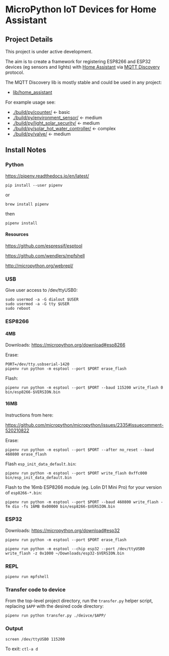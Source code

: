 # MicroPython IoT Devices for Home Assistant

## Project Details

This project is under active development.

The aim is to create a framework for registering ESP8266 and ESP32 devices (eg sensors and lights) with [Home Assistant](https://www.home-assistant.io) via [MQTT Discovery](https://www.home-assistant.io/docs/mqtt/discovery) protocol.

The MQTT Discovery lib is mostly stable and could be used in any project:

- [lib/home_assistant](./lib/home_assistant)

For example usage see:

- [./build/py/counter/](./build/py/counter/) ← basic
- [./build/py/environment_sensor/](./build/py/environment_sensor/) ← medium
- [./build/py/light_solar_security/](./build/py/light_solar_security/) ← medium
- [./build/py/solar_hot_water_controller/](./build/py/solar_hot_water_controller/) ← complex
- [./build/py/valve/](./build/py/valve/) ← medium

## Install Notes

### Python

https://pipenv.readthedocs.io/en/latest/

    pip install --user pipenv
    
or

    brew install pipenv

then

    pipenv install

#### Resources

https://github.com/espressif/esptool

https://github.com/wendlers/mpfshell

http://micropython.org/webrepl/

### USB

Give user access to /dev/ttyUSB0:

    sudo usermod -a -G dialout $USER
    sudo usermod -a -G tty $USER
    sudo reboot

### ESP8266

#### 4MB

Downloads: https://micropython.org/download#esp8266

Erase:

    PORT=/dev/tty.usbserial-1420
    pipenv run python -m esptool --port $PORT erase_flash

Flash:

    pipenv run python -m esptool --port $PORT --baud 115200 write_flash 0 bin/esp8266-$VERSION.bin

#### 16MB

Instructions from here:

https://github.com/micropython/micropython/issues/2335#issuecomment-520210822

Erase:

    pipenv run python -m esptool --port $PORT --after no_reset --baud 460800 erase_flash

Flash `esp_init_data_default.bin`:

    pipenv run python -m esptool --port $PORT write_flash 0xffc000 bin/esp_init_data_default.bin

Flash to the 16mb ESP8266 module (eg. Lolin D1 Mini Pro) for your version of `esp8266-*.bin`:

    pipenv run python -m esptool --port $PORT --baud 460800 write_flash -fm dio -fs 16MB 0x00000 bin/esp8266-$VERSION.bin

### ESP32

Downloads: https://micropython.org/download#esp32

    pipenv run python -m esptool --port $PORT erase_flash

    pipenv run python -m esptool --chip esp32 --port /dev/ttyUSB0 write_flash -z 0x1000 ~/Downloads/esp32-$VERSION.bin

### REPL

    pipenv run mpfshell
    
### Transfer code to device

From the top-level project directory, run the `transfer.py` helper script, replacing `$APP` with the desired code directory:

    pipenv run python transfer.py ./deivce/$APP/

### Output

    screen /dev/ttyUSB0 115200

To exit: `ctl-a d`
